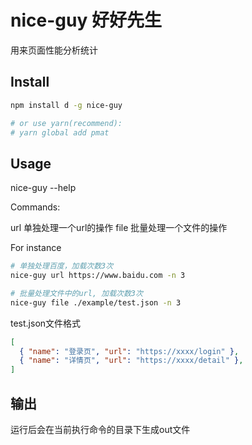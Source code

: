 # nice-guy 好好先生
用来页面性能分析统计

## Install
```bash
npm install d -g nice-guy

# or use yarn(recommend):
# yarn global add pmat
```

## Usage
nice-guy --help 

Commands:

  url  <url>        单独处理一个url的操作
  file  <filePath>  批量处理一个文件的操作

For instance

```bash
# 单独处理百度，加载次数3次
nice-guy url https://www.baidu.com -n 3

# 批量处理文件中的url, 加载次数3次
nice-guy file ./example/test.json -n 3 

```

test.json文件格式
```json
[
  { "name": "登录页", "url": "https://xxxx/login" },
  { "name": "详情页", "url": "https://xxxx/detail" },
]
```

## 输出
运行后会在当前执行命令的目录下生成out文件